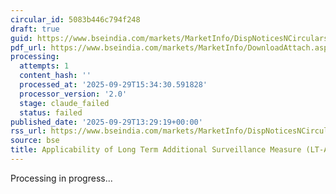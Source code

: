 ```yaml
---
circular_id: 5083b446c794f248
draft: true
guid: https://www.bseindia.com/markets/MarketInfo/DispNoticesNCirculars.aspx?Noticeid={05B0DF44-DB32-40AA-99C0-15E9A2CE8328}&noticeno=20250929-69&dt=09/29/2025&icount=69&totcount=83&flag=0
pdf_url: https://www.bseindia.com/markets/MarketInfo/DownloadAttach.aspx?id=20250929-69&attachedId=cecc68ff-7d2a-451a-afb4-970d0d498a11
processing:
  attempts: 1
  content_hash: ''
  processed_at: '2025-09-29T15:34:30.591828'
  processor_version: '2.0'
  stage: claude_failed
  status: failed
published_date: '2025-09-29T13:29:19+00:00'
rss_url: https://www.bseindia.com/markets/MarketInfo/DispNoticesNCirculars.aspx?Noticeid={05B0DF44-DB32-40AA-99C0-15E9A2CE8328}&noticeno=20250929-69&dt=09/29/2025&icount=69&totcount=83&flag=0
source: bse
title: Applicability of Long Term Additional Surveillance Measure (LT-ASM)
---
```


Processing in progress...